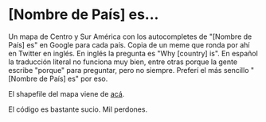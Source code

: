 # [Nombre de País] es...

Un mapa de Centro y Sur América con los autocompletes de "[Nombre de País] es" en Google para cada país. Copia de un meme que ronda por ahí en Twitter en inglés. En inglés la pregunta es "Why [country] is". En español la traducción literal no funciona muy bien, entre otras porque la gente escribe "porque" para preguntar, pero no siempre. Preferí el más sencillo "[Nombre de País] es" por eso. 

El shapefile del mapa viene de [acá](http://www.arcgis.com/home/item.html?id=616e11a8da014903a1ccffa0eda3c53a).

El código es bastante sucio. Mil perdones.
